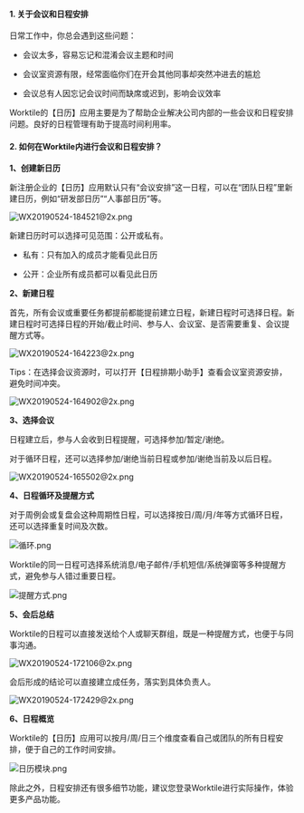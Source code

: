 ####  1. 关于会议和日程安排

日常工作中，你总会遇到这些问题：

- 会议太多，容易忘记和混淆会议主题和时间

- 会议室资源有限，经常面临你们在开会其他同事却突然冲进去的尴尬

- 会议总有人因忘记会议时间而缺席或迟到，影响会议效率

Worktile的【日历】应用主要是为了帮助企业解决公司内部的一些会议和日程安排问题。良好的日程管理有助于提高时间利用率。

####  2. 如何在Worktile内进行会议和日程安排？

  **1、创建新日历** 

新注册企业的【日历】应用默认只有“会议安排”这一日程，可以在“团队日程”里新建日历，例如“研发部日历”“人事部日历”等。

![WX20190524-184521@2x.png](https://wt-box.worktile.com/public/ecfcee7e-86fb-4902-8ef0-7a4ed877f283)

新建日历时可以选择可见范围：公开或私有。

- 私有：只有加入的成员才能看见此日历

- 公开：企业所有成员都可以看见此日历


 **2、新建日程** 

首先，所有会议或重要任务都提前都能提前建立日程，新建日程时可选择日程。新建日程时可选择日程的开始/截止时间、参与人、会议室、是否需要重复、会议提醒方式等。

![WX20190524-164223@2x.png](https://wt-box.worktile.com/public/a1b51c01-6518-405f-9cbe-9b9819baaa9e)

Tips：在选择会议资源时，可以打开【日程排期小助手】查看会议室资源安排，避免时间冲突。


![WX20190524-164902@2x.png](https://wt-box.worktile.com/public/baadc586-6c02-42e7-a846-fa1486000010)

 **3、选择会议**

日程建立后，参与人会收到日程提醒，可选择参加/暂定/谢绝。

对于循环日程，还可以选择参加/谢绝当前日程或参加/谢绝当前及以后日程。

![WX20190524-165502@2x.png](https://wt-box.worktile.com/public/444f6137-297b-45b2-a4fc-a9d9582983e0)

 **4、日程循环及提醒方式** 

对于周例会或复盘会这种周期性日程，可以选择按日/周/月/年等方式循环日程，还可以选择重复时间及次数。

![循环.png](https://wt-box.worktile.com/public/82e94ea2-26c4-48a2-b03e-44b5a001ed0d)

Worktile的同一日程可选择系统消息/电子邮件/手机短信/系统弹窗等多种提醒方式，避免参与人错过重要日程。

![提醒方式.png](https://wt-box.worktile.com/public/5b9d6319-7bad-4d85-a326-ca27bb26b5bd)

  **5、会后总结** 

Worktile的日程可以直接发送给个人或聊天群组，既是一种提醒方式，也便于与同事沟通。

![WX20190524-172106@2x.png](https://wt-box.worktile.com/public/3ddcf20d-37f9-4ed8-8357-a2228e6a9499)

会后形成的结论可以直接建立成任务，落实到具体负责人。

![WX20190524-172429@2x.png](https://wt-box.worktile.com/public/0baf1aae-3033-4619-9583-da2f12558b44)

  **6、日程概览** 

Worktile的【日历】应用可以按月/周/日三个维度查看自己或团队的所有日程安排，便于自己的工作时间安排。

![日历模块.png](https://wt-box.worktile.com/public/a62a602d-c53d-4327-86f0-892f57a1a84c)

除此之外，日程安排还有很多细节功能，建议您登录Worktile进行实际操作，体验更多产品功能。